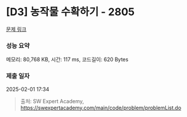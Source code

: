 # [D3] 농작물 수확하기 - 2805 

[문제 링크](https://swexpertacademy.com/main/code/problem/problemDetail.do?contestProbId=AV7GLXqKAWYDFAXB) 

### 성능 요약

메모리: 80,768 KB, 시간: 117 ms, 코드길이: 620 Bytes

### 제출 일자

2025-02-01 17:34



> 출처: SW Expert Academy, https://swexpertacademy.com/main/code/problem/problemList.do